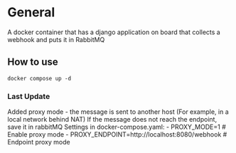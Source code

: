 # General
  A docker container that has a django application on board that collects a webhook and puts it in RabbitMQ

## How to use
  `docker compose up -d`

### Last Update
  Added proxy mode - the message is sent to another host (For example, in a local network behind NAT)
  If the message does not reach the endpoint, save it in rabbitMQ
  Settings in docker-compose.yaml:
      - PROXY_MODE=1 # Enable proxy mode
      - PROXY_ENDPOINT=http://localhost:8080/webhook # Endpoint proxy mode
